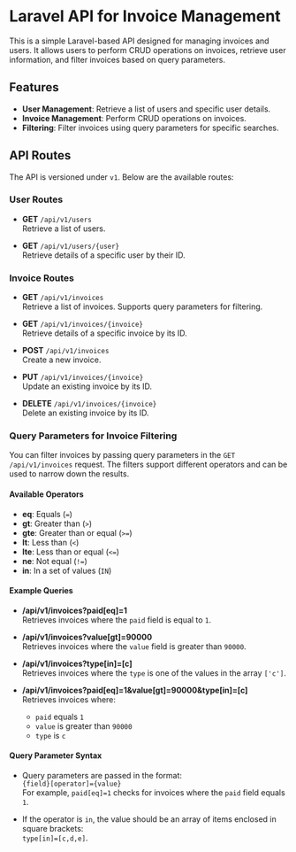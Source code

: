 # Laravel API for Invoice Management

This is a simple Laravel-based API designed for managing invoices and users. It allows users to perform CRUD operations on invoices, retrieve user information, and filter invoices based on query parameters.

## Features

- **User Management**: Retrieve a list of users and specific user details.
- **Invoice Management**: Perform CRUD operations on invoices.
- **Filtering**: Filter invoices using query parameters for specific searches.

## API Routes

The API is versioned under `v1`. Below are the available routes:

### User Routes

- **GET** `/api/v1/users`  
  Retrieve a list of users.
  
- **GET** `/api/v1/users/{user}`  
  Retrieve details of a specific user by their ID.

### Invoice Routes

- **GET** `/api/v1/invoices`  
  Retrieve a list of invoices. Supports query parameters for filtering.
  
- **GET** `/api/v1/invoices/{invoice}`  
  Retrieve details of a specific invoice by its ID.
  
- **POST** `/api/v1/invoices`  
  Create a new invoice.
  
- **PUT** `/api/v1/invoices/{invoice}`  
  Update an existing invoice by its ID.
  
- **DELETE** `/api/v1/invoices/{invoice}`  
  Delete an existing invoice by its ID.

### Query Parameters for Invoice Filtering

You can filter invoices by passing query parameters in the `GET /api/v1/invoices` request. The filters support different operators and can be used to narrow down the results.

#### Available Operators

- **eq**: Equals (`=`)
- **gt**: Greater than (`>`)
- **gte**: Greater than or equal (`>=`)
- **lt**: Less than (`<`)
- **lte**: Less than or equal (`<=`)
- **ne**: Not equal (`!=`)
- **in**: In a set of values (`IN`)

#### Example Queries

- **/api/v1/invoices?paid[eq]=1**  
  Retrieves invoices where the `paid` field is equal to `1`.

- **/api/v1/invoices?value[gt]=90000**  
  Retrieves invoices where the `value` field is greater than `90000`.

- **/api/v1/invoices?type[in]=[c]**  
  Retrieves invoices where the `type` is one of the values in the array `['c']`.

- **/api/v1/invoices?paid[eq]=1&value[gt]=90000&type[in]=[c]**  
  Retrieves invoices where:
  - `paid` equals `1`
  - `value` is greater than `90000`
  - `type` is `c`

#### Query Parameter Syntax

- Query parameters are passed in the format:  
  `{field}[operator]={value}`  
  For example, `paid[eq]=1` checks for invoices where the `paid` field equals `1`.
  
- If the operator is `in`, the value should be an array of items enclosed in square brackets:  
  `type[in]=[c,d,e]`.